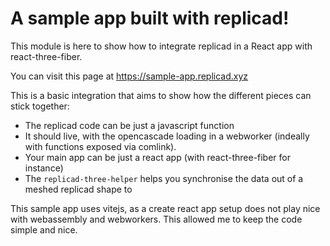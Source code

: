 # A sample app built with replicad!

This module is here to show how to integrate replicad in a React app with
react-three-fiber.

You can visit this page at <https://sample-app.replicad.xyz>

This is a basic integration that aims to show how the different pieces can
stick together:

- The replicad code can be just a javascript function
- It should live, with the opencascade loading in a webworker (indeally with
  functions exposed via comlink).
- Your main app can be just a react app (with react-three-fiber for instance)
- The `replicad-three-helper` helps you synchronise the data out of a meshed
  replicad shape to

This sample app uses vitejs, as a create react app setup does not play nice with
webassembly and webworkers. This allowed me to keep the code simple and nice.
